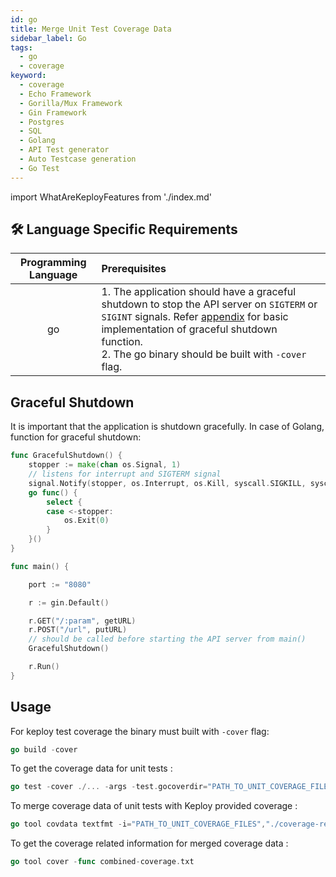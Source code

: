 ```yaml
---
id: go
title: Merge Unit Test Coverage Data
sidebar_label: Go
tags:
  - go
  - coverage
keyword:
  - coverage
  - Echo Framework
  - Gorilla/Mux Framework
  - Gin Framework
  - Postgres
  - SQL
  - Golang
  - API Test generator
  - Auto Testcase generation
  - Go Test
---
```


import WhatAreKeployFeatures from './index.md'

<WhatAreKeployFeatures/>

## 🛠️ Language Specific Requirements

| Programming Language | Prerequisites                                                                                                                                                                                                                                              |
| :------------------: | :--------------------------------------------------------------------------------------------------------------------------------------------------------------------------------------------------------------------------------------------------------- |
|          go          | 1. The application should have a graceful shutdown to stop the API server on `SIGTERM` or `SIGINT` signals. Refer [appendix](#appendix) for basic implementation of graceful shutdown function. <br/> 2. The go binary should be built with `-cover` flag. |

## Graceful Shutdown

It is important that the application is shutdown gracefully. In case of Golang, function for graceful shutdown:

```go
func GracefulShutdown() {
	stopper := make(chan os.Signal, 1)
	// listens for interrupt and SIGTERM signal
	signal.Notify(stopper, os.Interrupt, os.Kill, syscall.SIGKILL, syscall.SIGTERM)
	go func() {
		select {
		case <-stopper:
			os.Exit(0)
		}
	}()
}

func main() {

	port := "8080"

	r := gin.Default()

	r.GET("/:param", getURL)
	r.POST("/url", putURL)
	// should be called before starting the API server from main()
	GracefulShutdown()

	r.Run()
}
```

## Usage

For keploy test coverage the binary must built with `-cover` flag:

```go
go build -cover
```

To get the coverage data for unit tests :

```go
go test -cover ./... -args -test.gocoverdir="PATH_TO_UNIT_COVERAGE_FILES"
```

To merge coverage data of unit tests with Keploy provided coverage :

```go
go tool covdata textfmt -i="PATH_TO_UNIT_COVERAGE_FILES","./coverage-reports" -o combined-coverage.txt
```

To get the coverage related information for merged coverage data :

```go
go tool cover -func combined-coverage.txt
```
